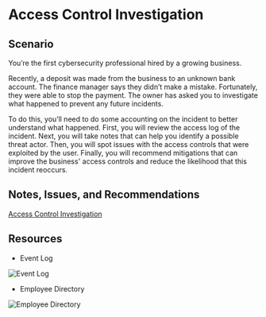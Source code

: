 # Access Control Investigation

<h2>Scenario</h2>

You’re the first cybersecurity professional hired by a growing business.

Recently, a deposit was made from the business to an unknown bank account. The finance manager says they didn’t make a mistake. Fortunately, they were able to stop the payment. The owner has asked you to investigate what happened to prevent any future incidents.

To do this, you’ll need to do some accounting on the incident to better understand what happened. First, you will review the access log of the incident. Next, you will take notes that can help you identify a possible threat actor. Then, you will spot issues with the access controls that were exploited by the user. Finally, you will recommend mitigations that can improve the business' access controls and reduce the likelihood that this incident reoccurs.

<h2>Notes, Issues, and Recommendations</h2>

[Access Control Investigation](https://github.com/DigitalWatchmen/Access-Control/blob/main/Access%20Controls%20Investigation.pdf)

<h2>Resources</h2>

- Event Log

![Event Log](https://github.com/DigitalWatchmen/Access-Control/assets/164795269/2a341f31-2983-4366-99df-c64755df81d0)

- Employee Directory

![Employee Directory](https://github.com/DigitalWatchmen/Access-Control/assets/164795269/81508182-f839-4cd7-a764-dcf871557fe4)
